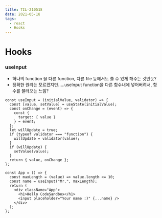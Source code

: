 ```yaml
---
title: TIL-210518
date: 2021-05-18
tags:
  - react
  - Hooks
---
```


# Hooks

### useInput

- 하나의 function 을 다른 function, 다른 file 등에서도 쓸 수 있게 해주는 것인듯?
- 정확한 원리는 모르겠지만.....useInput function을 다른 함수내에 넣어버려서, 함수를 불러오는 느낌?

```
const useInput = (initialValue, validator) => {
  const [value, setValue] = useState(initialValue);
  const onChange = (event) => {
    const {
      target: { value }
    } = event;
  };
  let willUpdate = true;
  if (typeof validator === "function") {
    willUpdate = validator(value);
  }
  if (willUpdate) {
    setValue(value);
  }
  return { value, onChange };
};

const App = () => {
  const maxLength = (value) => value.length <= 10;
  const name = useInput("Mr.", maxLength);
  return (
    <div className="App">
      <h1>Hello CodeSandbox</h1>
      <input placeholder="Your name :)" {...name} />
    </div>
  );
};
```
